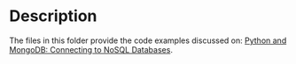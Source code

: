 # Description

The files in this folder provide the code examples discussed on: [Python and MongoDB: Connecting to NoSQL Databases](https://realpython.com/introduction-to-mongodb-and-python/).
